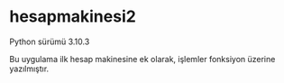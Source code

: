 # hesapmakinesi2
Python sürümü 3.10.3

Bu uygulama ilk hesap makinesine ek olarak, işlemler fonksiyon üzerine yazılmıştır.
